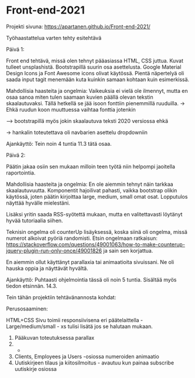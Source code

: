 # Front-end-2021
Projekti sivuna:
https://apartanen.github.io/Front-end-2021/

Työhaastattelua varten tehty esitehtävä 

Päivä 1:

Front end tehtävä, missä olen tehnyt pääasiassa HTML, CSS juttua. Kuvat tulleet unsplashistä. 
Bootstrapillä suurin osa asettelusta. Google Material Design Icons ja Font Awesome icons olivat käytössä. 
Pientä näpertelyä oli saada input tagit menemään kuta kuinkin samaan kohtaan kuin esimerkissä.

Mahdollisia haasteita ja ongelmia: Vaikeuksia ei vielä ole ilmennyt, mutta en osaa sanoa
 miten tulen saamaan kuvien päällä olevan tekstin skaalautuvaksi. Tällä hetkellä se jää isoon 
fonttiin pienemmillä ruuduilla. -> Ehkä ruudun koon muuttuessa vaihtaa fonttia jotenkin 

--> bootstrapillä myös jokin skaalautuva teksti 2020 versiossa ehkä 

-> hankalin toteutettava oli navbarien asettelu dropdowniin

Ajankäyttö: Tein noin 4 tuntia 11.3 tätä osaa.


Päivä 2:

Päätin jakaa osiin sen mukaan milloin teen työtä niin helpompi jaoitella raportointia.

Mahdollisia haasteita ja ongelmia: En ole aiemmin tehnyt näin tarkkaa skaalautuvuutta. 
Komponentit hajoilivat pahasti, vaikka bootstrap olikin käytössä, joten päätin kirjoittaa large, medium, small omat osat. 
Lopputulos näyttää hyvälle mielestäni.

 Lisäksi yritin saada RSS-syötettä mukaan, mutta en valitettavasti löytänyt hyvää tutoriaalia siihen.

Teknisin ongelma oli counterUp lisäyksessä, koska siinä oli ongelma, missä numerot alkoivat pyöriä randomisti. 
Etsin ongelmaan ratkaisun: https://stackoverflow.com/questions/49001063/how-to-make-counterup-jquery-plugin-run-only-once/49001826
ja sain sen korjattua.  

En aiemmin ollut käyttänyt parallaxia tai animaatioita sivuissani. Ne oli hauska oppia ja näyttävät hyvältä.

Ajankäyttö: Puhtaasti ohjelmointia tässä oli noin 5 tuntia. Sisältää myös tiedon etsinnän. 14.3.

Tein tähän projektiin tehtävänannosta kohdat:

Perusosaaminen:

HTML+CSS
Sivu toimii responsiivisena eri päätelaittella - Large/medium/small - xs tulisi lisätä jos se halutaan mukaan.

1) Pääkuvan toteutuksessa parallax
2) -
3) Clients, Employees ja Users -osiossa numeroiden animaatio
4) Uutiskirjeen tilaus ja kiitosilmoitus - avautuu kun painaa subscribe uutiskirje osiossa







